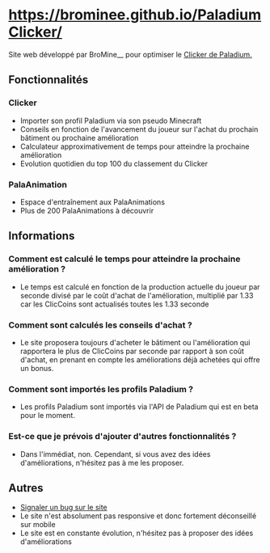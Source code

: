 # https://brominee.github.io/PaladiumClicker/

Site web développé par BroMine__ pour optimiser le [Clicker de Paladium.](https://wiki.paladium-pvp.fr/gameplay/le-clicker)

## Fonctionnalités
### Clicker
- Importer son profil Paladium via son pseudo Minecraft
- Conseils en fonction de l'avancement du joueur sur l'achat du prochain bâtiment ou prochaine amélioration
- Calculateur approximativement de temps pour atteindre la prochaine amélioration
- Evolution quotidien du top 100 du classement du Clicker

### PalaAnimation
- Espace d'entraînement aux PalaAnimations
- Plus de 200 PalaAnimations à découvrir

## Informations
### Comment est calculé le temps pour atteindre la prochaine amélioration ?
- Le temps est calculé en fonction de la production actuelle du joueur par seconde divisé par le coût d'achat de l'amélioration, multiplié par 1.33 car les ClicCoins sont actualisés toutes les 1.33 seconde

### Comment sont calculés les conseils d'achat ?
- Le site proposera toujours d'acheter le bâtiment ou l'amélioration qui rapportera le plus de ClicCoins par seconde par rapport à son coût d'achat, en prenant en compte les améliorations déjà achetées qui offre un bonus.

### Comment sont importés les profils Paladium ?
- Les profils Paladium sont importés via l'API de Paladium qui est en beta pour le moment.

### Est-ce que je prévois d'ajouter d'autres fonctionnalités ?
- Dans l'immédiat, non. Cependant, si vous avez des idées d'améliorations, n'hésitez pas à me les proposer.

## Autres
- [Signaler un bug sur le site](https://github.com/BroMinee/PaladiumClicker/issues/new)
- Le site n'est absolument pas responsive et donc fortement déconseillé sur mobile
- Le site est en constante évolution, n'hésitez pas à proposer des idées d'améliorations